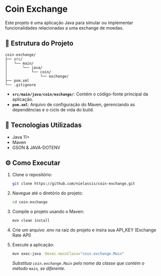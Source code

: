 
# Coin Exchange

Este projeto é uma aplicação Java para simular ou implementar funcionalidades relacionadas a uma exchange de moedas.

## 📁 Estrutura do Projeto

```
coin-exchange/
├── src/
│   └── main/
│       └── java/
│           └── coin/
│               └── exchange/
├── pom.xml
└── .gitignore
```

- **`src/main/java/coin/exchange/`**: Contém o código-fonte principal da aplicação.
- **`pom.xml`**: Arquivo de configuração do Maven, gerenciando as dependências e o ciclo de vida do build.

## 🚀 Tecnologias Utilizadas

- Java 11+
- Maven
- GSON & JAVA-DOTENV

## ⚙️ Como Executar

1. Clone o repositório:
   ```bash
   git clone https://github.com/nielassis/coin-exchange.git
   ```

2. Navegue até o diretório do projeto:
   ```bash
   cd coin-exchange
   ```

3. Compile o projeto usando o Maven:
   ```bash
   mvn clean install
   ```

4. Crie um arquivo .env na raiz do projeto e insira sua API_KEY (Exchange Rate API)

5. Execute a aplicação:
   ```bash
   mvn exec:java -Dexec.mainClass="coin.exchange.Main"
   ```

   *Substitua `coin.exchange.Main` pelo nome da classe que contém o método `main`, se diferente.*
